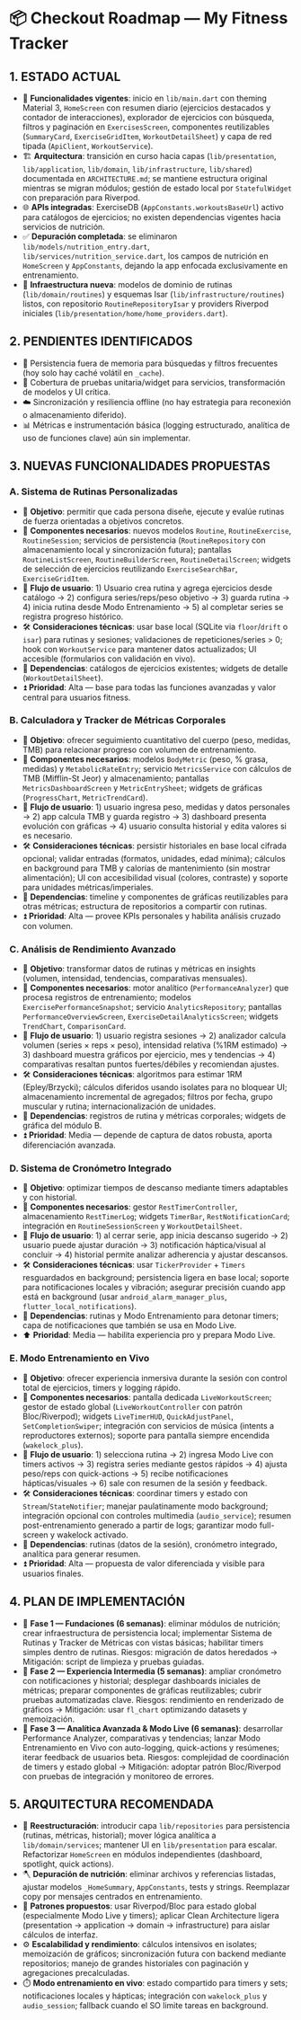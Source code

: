 # 📦 Checkout Roadmap — My Fitness Tracker

## 1. ESTADO ACTUAL
- 🧭 **Funcionalidades vigentes**: inicio en `lib/main.dart` con theming Material 3, `HomeScreen` con resumen diario (ejercicios destacados y contador de interacciones), explorador de ejercicios con búsqueda, filtros y paginación en `ExercisesScreen`, componentes reutilizables (`SummaryCard`, `ExerciseGridItem`, `WorkoutDetailSheet`) y capa de red tipada (`ApiClient`, `WorkoutService`).
- 🏗️ **Arquitectura**: transición en curso hacia capas (`lib/presentation`, `lib/application`, `lib/domain`, `lib/infrastructure`, `lib/shared`) documentada en `ARCHITECTURE.md`; se mantiene estructura original mientras se migran módulos; gestión de estado local por `StatefulWidget` con preparación para Riverpod.
- 🌐 **APIs integradas**: ExerciseDB (`AppConstants.workoutsBaseUrl`) activo para catálogos de ejercicios; no existen dependencias vigentes hacia servicios de nutrición.
- ✅ **Depuración completada**: se eliminaron `lib/models/nutrition_entry.dart`, `lib/services/nutrition_service.dart`, los campos de nutrición en `HomeScreen` y `AppConstants`, dejando la app enfocada exclusivamente en entrenamiento.
- 🧱 **Infraestructura nueva**: modelos de dominio de rutinas (`lib/domain/routines`) y esquemas Isar (`lib/infrastructure/routines`) listos, con repositorio `RoutineRepositoryIsar` y providers Riverpod iniciales (`lib/presentation/home/home_providers.dart`).

## 2. PENDIENTES IDENTIFICADOS
- 💾 Persistencia fuera de memoria para búsquedas y filtros frecuentes (hoy solo hay caché volátil en `_cache`).
- 🧪 Cobertura de pruebas unitaria/widget para servicios, transformación de modelos y UI crítica.
- ☁️ Sincronización y resiliencia offline (no hay estrategia para reconexión o almacenamiento diferido).
- 📊 Métricas e instrumentación básica (logging estructurado, analítica de uso de funciones clave) aún sin implementar.

## 3. NUEVAS FUNCIONALIDADES PROPUESTAS

### A. Sistema de Rutinas Personalizadas
- 🎯 **Objetivo**: permitir que cada persona diseñe, ejecute y evalúe rutinas de fuerza orientadas a objetivos concretos.
- 🧩 **Componentes necesarios**: nuevos modelos `Routine`, `RoutineExercise`, `RoutineSession`; servicios de persistencia (`RoutineRepository` con almacenamiento local y sincronización futura); pantallas `RoutineListScreen`, `RoutineBuilderScreen`, `RoutineDetailScreen`; widgets de selección de ejercicios reutilizando `ExerciseSearchBar`, `ExerciseGridItem`.
- 🔁 **Flujo de usuario**: 1) Usuario crea rutina y agrega ejercicios desde catálogo → 2) configura series/reps/peso objetivo → 3) guarda rutina → 4) inicia rutina desde Modo Entrenamiento → 5) al completar series se registra progreso histórico.
- 🛠️ **Consideraciones técnicas**: usar base local (SQLite via `floor`/`drift` o `isar`) para rutinas y sesiones; validaciones de repeticiones/series > 0; hook con `WorkoutService` para mantener datos actualizados; UI accesible (formularios con validación en vivo).
- 🔗 **Dependencias**: catálogos de ejercicios existentes; widgets de detalle (`WorkoutDetailSheet`).
- ⏫ **Prioridad**: Alta — base para todas las funciones avanzadas y valor central para usuarios fitness.

### B. Calculadora y Tracker de Métricas Corporales
- 🎯 **Objetivo**: ofrecer seguimiento cuantitativo del cuerpo (peso, medidas, TMB) para relacionar progreso con volumen de entrenamiento.
- 🧩 **Componentes necesarios**: modelos `BodyMetric` (peso, % grasa, medidas) y `MetabolicRateEntry`; servicio `MetricsService` con cálculos de TMB (Mifflin-St Jeor) y almacenamiento; pantallas `MetricsDashboardScreen` y `MetricEntrySheet`; widgets de gráficas (`ProgressChart`, `MetricTrendCard`).
- 🔁 **Flujo de usuario**: 1) usuario ingresa peso, medidas y datos personales → 2) app calcula TMB y guarda registro → 3) dashboard presenta evolución con gráficas → 4) usuario consulta historial y edita valores si es necesario.
- 🛠️ **Consideraciones técnicas**: persistir historiales en base local cifrada opcional; validar entradas (formatos, unidades, edad mínima); cálculos en background para TMB y calorías de mantenimiento (sin mostrar alimentación); UI con accesibilidad visual (colores, contraste) y soporte para unidades métricas/imperiales.
- 🔗 **Dependencias**: timeline y componentes de gráficas reutilizables para otras métricas; estructura de repositorios a compartir con rutinas.
- ⏫ **Prioridad**: Alta — provee KPIs personales y habilita análisis cruzado con volumen.

### C. Análisis de Rendimiento Avanzado
- 🎯 **Objetivo**: transformar datos de rutinas y métricas en insights (volumen, intensidad, tendencias, comparativas mensuales).
- 🧩 **Componentes necesarios**: motor analítico (`PerformanceAnalyzer`) que procesa registros de entrenamiento; modelos `ExercisePerformanceSnapshot`; servicio `AnalyticsRepository`; pantallas `PerformanceOverviewScreen`, `ExerciseDetailAnalyticsScreen`; widgets `TrendChart`, `ComparisonCard`.
- 🔁 **Flujo de usuario**: 1) usuario registra sesiones → 2) analizador calcula volumen (series × reps × peso), intensidad relativa (%1RM estimado) → 3) dashboard muestra gráficos por ejercicio, mes y tendencias → 4) comparativas resaltan puntos fuertes/débiles y recomiendan ajustes.
- 🛠️ **Consideraciones técnicas**: algoritmos para estimar 1RM (Epley/Brzycki); cálculos diferidos usando isolates para no bloquear UI; almacenamiento incremental de agregados; filtros por fecha, grupo muscular y rutina; internacionalización de unidades.
- 🔗 **Dependencias**: registros de rutina y métricas corporales; widgets de gráfica del módulo B.
- ⏫ **Prioridad**: Media — depende de captura de datos robusta, aporta diferenciación avanzada.

### D. Sistema de Cronómetro Integrado
- 🎯 **Objetivo**: optimizar tiempos de descanso mediante timers adaptables y con historial.
- 🧩 **Componentes necesarios**: gestor `RestTimerController`, almacenamiento `RestTimerLog`; widgets `TimerBar`, `RestNotificationCard`; integración en `RoutineSessionScreen` y `WorkoutDetailSheet`.
- 🔁 **Flujo de usuario**: 1) al cerrar serie, app inicia descanso sugerido → 2) usuario puede ajustar duración → 3) notificación háptica/visual al concluir → 4) historial permite analizar adherencia y ajustar descansos.
- 🛠️ **Consideraciones técnicas**: usar `TickerProvider` + `Timers` resguardados en background; persistencia ligera en base local; soporte para notificaciones locales y vibración; asegurar precisión cuando app está en background (usar `android_alarm_manager_plus`, `flutter_local_notifications`).
- 🔗 **Dependencias**: rutinas y Modo Entrenamiento para detonar timers; capa de notificaciones que también se usa en Modo Live.
- ⬆️ **Prioridad**: Media — habilita experiencia pro y prepara Modo Live.

### E. Modo Entrenamiento en Vivo
- 🎯 **Objetivo**: ofrecer experiencia inmersiva durante la sesión con control total de ejercicios, timers y logging rápido.
- 🧩 **Componentes necesarios**: pantalla dedicada `LiveWorkoutScreen`; gestor de estado global (`LiveWorkoutController` con patrón Bloc/Riverpod); widgets `LiveTimerHUD`, `QuickAdjustPanel`, `SetCompletionSwiper`; integración con servicios de música (intents a reproductores externos); soporte para pantalla siempre encendida (`wakelock_plus`).
- 🔁 **Flujo de usuario**: 1) selecciona rutina → 2) ingresa Modo Live con timers activos → 3) registra series mediante gestos rápidos → 4) ajusta peso/reps con quick-actions → 5) recibe notificaciones hápticas/visuales → 6) sale con resumen de la sesión y feedback.
- 🛠️ **Consideraciones técnicas**: coordinar timers y estado con `Stream`/`StateNotifier`; manejar paulatinamente modo background; integración opcional con controles multimedia (`audio_service`); resumen post-entrenamiento generado a partir de logs; garantizar modo full-screen y wakelock activado.
- 🔗 **Dependencias**: rutinas (datos de la sesión), cronómetro integrado, analítica para generar resumen.
- ⏫ **Prioridad**: Alta — propuesta de valor diferenciada y visible para usuarios finales.

## 4. PLAN DE IMPLEMENTACIÓN
- 🏁 **Fase 1 — Fundaciones (6 semanas)**: eliminar módulos de nutrición; crear infraestructura de persistencia local; implementar Sistema de Rutinas y Tracker de Métricas con vistas básicas; habilitar timers simples dentro de rutinas. Riesgos: migración de datos heredados → Mitigación: script de limpieza y pruebas guiadas.
- 🚀 **Fase 2 — Experiencia Intermedia (5 semanas)**: ampliar cronómetro con notificaciones y historial; desplegar dashboards iniciales de métricas; preparar componentes de gráficas reutilizables; cubrir pruebas automatizadas clave. Riesgos: rendimiento en renderizado de gráficos → Mitigación: usar `fl_chart` optimizando datasets y memoización.
- 🔬 **Fase 3 — Analítica Avanzada & Modo Live (6 semanas)**: desarrollar Performance Analyzer, comparativas y tendencias; lanzar Modo Entrenamiento en Vivo con auto-logging, quick-actions y resúmenes; iterar feedback de usuarios beta. Riesgos: complejidad de coordinación de timers y estado global → Mitigación: adoptar patrón Bloc/Riverpod con pruebas de integración y monitoreo de errores.

## 5. ARQUITECTURA RECOMENDADA
- 🧱 **Reestructuración**: introducir capa `lib/repositories` para persistencia (rutinas, métricas, historial); mover lógica analítica a `lib/domain/services`; mantener UI en `lib/presentation` para escalar. Refactorizar `HomeScreen` en módulos independientes (dashboard, spotlight, quick actions).
- 🪓 **Depuración de nutrición**: eliminar archivos y referencias listadas, ajustar modelos `_HomeSummary`, `AppConstants`, tests y strings. Reemplazar copy por mensajes centrados en entrenamiento.
- 🧠 **Patrones propuestos**: usar Riverpod/Bloc para estado global (especialmente Modo Live y timers); aplicar Clean Architecture ligera (presentation → application → domain → infrastructure) para aislar cálculos de interfaz.
- ⚙️ **Escalabilidad y rendimiento**: cálculos intensivos en isolates; memoización de gráficos; sincronización futura con backend mediante repositorios; manejo de grandes historiales con paginación y agregaciones precalculadas.
- ⏱️ **Modo entrenamiento en vivo**: estado compartido para timers y sets; notificaciones locales y hápticas; integración con `wakelock_plus` y `audio_session`; fallback cuando el SO limite tareas en background.
